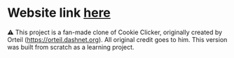 # Website link [here](https://reptilianhitman.github.io/cookie-clicker/)

⚠️ This project is a fan-made clone of Cookie Clicker, originally created by Orteil (https://orteil.dashnet.org). All original credit goes to him. This version was built from scratch as a learning project.